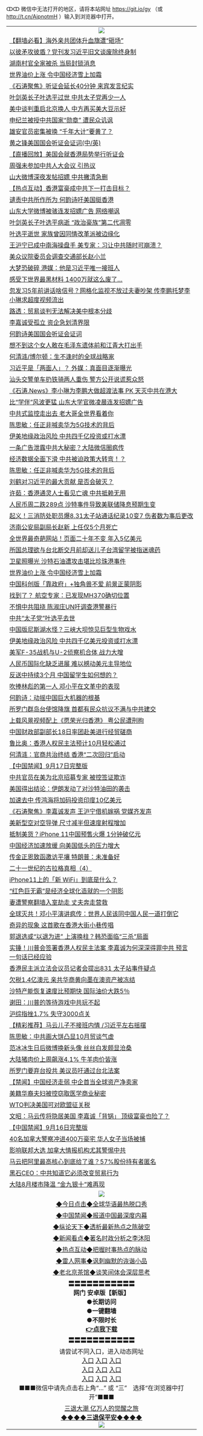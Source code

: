 ↀↀ 微信中无法打开的地区，请将本站网址 https://git.io/gy （或 http://t.cn/AipnotmH ）输入到浏览器中打开。 

<table>
   <tr>
    <td align=center><img src="https://github.com/gyhhx/image-upload/blob/master/20190822-2.jpg" /></td>
  </tr>
<tr><td align="left"><a href="https://xwood.fun/oo.aspx?name=c1074874&key=nqynnipsxfbxcbni&from=gy">【翻墙必看】海外亲共团体升血旗遭“砸场”</a></td></tr>
<tr><td align="left"><a href="https://xwood.fun/oo.aspx?name=c1075073&key=nqynnipsxfbxcbni&from=gy">以彼矛攻彼盾？党刊发习近平旧文谈废除终身制</a></td></tr>
<tr><td align="left"><a href="https://xwood.fun/oo.aspx?name=c1074972&key=nqynnipsxfbxcbni&from=gy">湖南村官全家被杀 当局封锁消息</a></td></tr>
<tr><td align="left"><a href="https://xwood.fun/oo.aspx?name=c1075092&key=nqynnipsxfbxcbni&from=gy">世界油价上涨 令中国经济雪上加霜</a></td></tr>
<tr><td align="left"><a href="https://xwood.fun/oo.aspx?name=c1075039&key=nqynnipsxfbxcbni&from=gy">《石涛聚焦》听证会延长40分钟 来宾发言纪实</a></td></tr>
<tr><td align="left"><a href="https://xwood.fun/oo.aspx?name=c1075019&key=nqynnipsxfbxcbni&from=gy">叶剑英长子叶选平过世 中共太子党再少一人</a></td></tr>
<tr><td align="left"><a href="https://xwood.fun/oo.aspx?name=c1075018&key=nqynnipsxfbxcbni&from=gy">美中谈判重启北京换人 中方再买美大豆示好</a></td></tr>
<tr><td align="left"><a href="https://xwood.fun/oo.aspx?name=c1075091&key=nqynnipsxfbxcbni&from=gy">申纪兰被授中共国家“勋章” 遭民众讥讽</a></td></tr>
<tr><td align="left"><a href="https://xwood.fun/oo.aspx?name=c1075106&key=nqynnipsxfbxcbni&from=gy">雄安官员密集被换 “千年大计”要黄了？</a></td></tr>
<tr><td align="left"><a href="https://xwood.fun/oo.aspx?name=c1075085&key=nqynnipsxfbxcbni&from=gy">黄之锋美国国会听证会证词(中/英)</a></td></tr>
<tr><td align="left"><a href="https://xwood.fun/oo.aspx?name=c1074811&key=nqynnipsxfbxcbni&from=gy">【直播回放】美国会就香港局势举行听证会</a></td></tr>
<tr><td align="left"><a href="https://xwood.fun/oo.aspx?name=c1075026&key=nqynnipsxfbxcbni&from=gy">周强未参加中共人大会议 引热议</a></td></tr>
<tr><td align="left"><a href="https://xwood.fun/oo.aspx?name=c1075094&key=nqynnipsxfbxcbni&from=gy">山大微博深夜发帖招嫖 中共撇清急删</a></td></tr>
<tr><td align="left"><a href="https://xwood.fun/oo.aspx?name=c1075017&key=nqynnipsxfbxcbni&from=gy">【热点互动】香港富豪成中共下一打击目标？</a></td></tr>
<tr><td align="left"><a href="https://xwood.fun/oo.aspx?name=c1075016&key=nqynnipsxfbxcbni&from=gy">谴责中共所作所为 何韵诗吁美国挺香港</a></td></tr>
<tr><td align="left"><a href="https://xwood.fun/oo.aspx?name=c1075008&key=nqynnipsxfbxcbni&from=gy">山东大学微博被骇连发招嫖广告 网络嘲讽</a></td></tr>
<tr><td align="left"><a href="https://xwood.fun/oo.aspx?name=c1075105&key=nqynnipsxfbxcbni&from=gy">叶剑英长子叶选平病逝 “政治豪族”第二代凋零</a></td></tr>
<tr><td align="left"><a href="https://xwood.fun/oo.aspx?name=c1075077&key=nqynnipsxfbxcbni&from=gy">叶选平逝世 家族曾因同情改革派被边缘化</a></td></tr>
<tr><td align="left"><a href="https://xwood.fun/oo.aspx?name=c1074823&key=nqynnipsxfbxcbni&from=gy">王沪宁已成中南海操盘手 美专家：习让中共随时可崩溃？</a></td></tr>
<tr><td align="left"><a href="https://xwood.fun/oo.aspx?name=c1075006&key=nqynnipsxfbxcbni&from=gy">美众议院委员会调查交通部长赵小兰</a></td></tr>
<tr><td align="left"><a href="https://xwood.fun/oo.aspx?name=c857652&key=nqynnipsxfbxcbni&from=gy">大梦恐破碎 港媒：他是习近平唯一接班人 </a></td></tr>
<tr><td align="left"><a href="https://xwood.fun/oo.aspx?name=c1075097&key=nqynnipsxfbxcbni&from=gy">感受下世界最黑材料 1400万就这么废了…</a></td></tr>
<tr><td align="left"><a href="https://xwood.fun/oo.aspx?name=c1074927&key=nqynnipsxfbxcbni&from=gy">忽发习5年前讲话啥信号？网格化监视不放过夫妻吵架 传李鹏托梦李小琳求超度视频流出</a></td></tr>
<tr><td align="left"><a href="https://xwood.fun/oo.aspx?name=c1075041&key=nqynnipsxfbxcbni&from=gy">路透：贸易谈判无法解决美中根本分歧</a></td></tr>
<tr><td align="left"><a href="https://xwood.fun/oo.aspx?name=c1075093&key=nqynnipsxfbxcbni&from=gy">李嘉诚受孤立 资企急划清界限</a></td></tr>
<tr><td align="left"><a href="https://xwood.fun/oo.aspx?name=c1075086&key=nqynnipsxfbxcbni&from=gy">何韵诗美国国会听证会证词</a></td></tr>
<tr><td align="left"><a href="https://xwood.fun/oo.aspx?name=c1074872&key=nqynnipsxfbxcbni&from=gy">想不到这个女人敢在毛泽东遗体前和江青大打出手</a></td></tr>
<tr><td align="left"><a href="https://xwood.fun/oo.aspx?name=c1075100&key=nqynnipsxfbxcbni&from=gy">何清涟/博尔顿：生不逢时的全球战略家</a></td></tr>
<tr><td align="left"><a href="https://xwood.fun/oo.aspx?name=c882056&key=nqynnipsxfbxcbni&from=gy">习近平是「两面人」？ 外媒：真面目逐渐曝光</a></td></tr>
<tr><td align="left"><a href="https://xwood.fun/oo.aspx?name=c1075082&key=nqynnipsxfbxcbni&from=gy">汕头交警单车扔铁骑两人重伤 警方公开说谎惹众怒</a></td></tr>
<tr><td align="left"><a href="https://xwood.fun/oo.aspx?name=c1074735&key=nqynnipsxfbxcbni&from=gy">《石涛.News》李小琳为李鹏大做超渡法事 PK 天灭中共在港大</a></td></tr>
<tr><td align="left"><a href="https://xwood.fun/oo.aspx?name=c1075056&key=nqynnipsxfbxcbni&from=gy">比“学伴”风波更猛 山东大学官微凌晨连发招嫖广告</a></td></tr>
<tr><td align="left"><a href="https://xwood.fun/oo.aspx?name=c1075061&key=nqynnipsxfbxcbni&from=gy">中共式监控走出去 老大哥全世界看着你</a></td></tr>
<tr><td align="left"><a href="https://xwood.fun/oo.aspx?name=c1075074&key=nqynnipsxfbxcbni&from=gy">陈思敏：任正非喊卖华为5G技术的背后</a></td></tr>
<tr><td align="left"><a href="https://xwood.fun/oo.aspx?name=c1075007&key=nqynnipsxfbxcbni&from=gy">伊美地缘政治风险 中共四千亿投资或打水漂</a></td></tr>
<tr><td align="left"><a href="https://xwood.fun/oo.aspx?name=c1074860&key=nqynnipsxfbxcbni&from=gy">一条广告泄露中共大秘密？大陆微信圈疯传</a></td></tr>
<tr><td align="left"><a href="https://xwood.fun/oo.aspx?name=c1075025&key=nqynnipsxfbxcbni&from=gy">经济数据全面下滑 中共被迫政策大转弯！？</a></td></tr>
<tr><td align="left"><a href="https://xwood.fun/oo.aspx?name=c1075038&key=nqynnipsxfbxcbni&from=gy">陈思敏：任正非喊卖华为5G技术的背后</a></td></tr>
<tr><td align="left"><a href="https://xwood.fun/oo.aspx?name=c1074873&key=nqynnipsxfbxcbni&from=gy">刘鹤对习近平的最大贡献 是否会破灭？</a></td></tr>
<tr><td align="left"><a href="https://xwood.fun/oo.aspx?name=c1075070&key=nqynnipsxfbxcbni&from=gy">许茹：香港通灵人士看见亡魂 中共抵赖无用</a></td></tr>
<tr><td align="left"><a href="https://xwood.fun/oo.aspx?name=c1075021&key=nqynnipsxfbxcbni&from=gy">人民币周二跌289点 沙特事件导致美联储降息预期生变</a></td></tr>
<tr><td align="left"><a href="https://xwood.fun/oo.aspx?name=c1074989&key=nqynnipsxfbxcbni&from=gy">起义！三消防处职员爆8.31太子站通话纪录10变7 伤者数为事后更改</a></td></tr>
<tr><td align="left"><a href="https://xwood.fun/oo.aspx?name=c1074794&key=nqynnipsxfbxcbni&from=gy">济南公安局副局长赵新 上任仅5个月死亡</a></td></tr>
<tr><td align="left"><a href="https://xwood.fun/oo.aspx?name=c1074986&key=nqynnipsxfbxcbni&from=gy">全世界最奇葩网站！页面二十年不变 年入5亿美元</a></td></tr>
<tr><td align="left"><a href="https://xwood.fun/oo.aspx?name=c1075096&key=nqynnipsxfbxcbni&from=gy">所国总理欲与台北断交月前却送儿子台湾留学被指迷魂药</a></td></tr>
<tr><td align="left"><a href="https://xwood.fun/oo.aspx?name=c1074804&key=nqynnipsxfbxcbni&from=gy">卫星照曝光 沙特石油遭攻击堪比珍珠港事件</a></td></tr>
<tr><td align="left"><a href="https://xwood.fun/oo.aspx?name=c1075111&key=nqynnipsxfbxcbni&from=gy">世界油价上涨 令中国经济雪上加霜</a></td></tr>
<tr><td align="left"><a href="https://xwood.fun/oo.aspx?name=c1075011&key=nqynnipsxfbxcbni&from=gy">中国科创版「靠政府」+独角兽不爱 前景正蒙阴影</a></td></tr>
<tr><td align="left"><a href="https://xwood.fun/oo.aspx?name=c1074957&key=nqynnipsxfbxcbni&from=gy">找到了？ 航空专家：已发现MH370确切位置</a></td></tr>
<tr><td align="left"><a href="https://xwood.fun/oo.aspx?name=c1075027&key=nqynnipsxfbxcbni&from=gy">不惧中共阻挠 陈淑庄UN吁调查港警暴行</a></td></tr>
<tr><td align="left"><a href="https://xwood.fun/oo.aspx?name=c1074970&key=nqynnipsxfbxcbni&from=gy">中共“太子党”叶选平去世</a></td></tr>
<tr><td align="left"><a href="https://xwood.fun/oo.aspx?name=c1073603&key=nqynnipsxfbxcbni&from=gy">中国版尼斯湖水怪？三峡大坝惊见巨型生物戏水</a></td></tr>
<tr><td align="left"><a href="https://xwood.fun/oo.aspx?name=c1075043&key=nqynnipsxfbxcbni&from=gy">伊美地缘政治风险 中共四千亿美元投资或打水漂</a></td></tr>
<tr><td align="left"><a href="https://xwood.fun/oo.aspx?name=c1075099&key=nqynnipsxfbxcbni&from=gy">美军F-35战机与U-2侦察机合体 战力大增</a></td></tr>
<tr><td align="left"><a href="https://xwood.fun/oo.aspx?name=c1075110&key=nqynnipsxfbxcbni&from=gy">人民币国际化缺乏进展 难以撼动美元主导地位</a></td></tr>
<tr><td align="left"><a href="https://xwood.fun/oo.aspx?name=c1075104&key=nqynnipsxfbxcbni&from=gy">反送中持续3个月 中国留学生如何想的？</a></td></tr>
<tr><td align="left"><a href="https://xwood.fun/oo.aspx?name=c1075125&key=nqynnipsxfbxcbni&from=gy">吹捧林彪的第一人 邓小平在文革中的表现</a></td></tr>
<tr><td align="left"><a href="https://xwood.fun/oo.aspx?name=c1073730&key=nqynnipsxfbxcbni&from=gy">何韵诗：动摇中国巨大机器的根基</a></td></tr>
<tr><td align="left"><a href="https://xwood.fun/oo.aspx?name=c1075081&key=nqynnipsxfbxcbni&from=gy">所罗门群岛台使馆降旗 首都有民众抗议不满与中共建交</a></td></tr>
<tr><td align="left"><a href="https://xwood.fun/oo.aspx?name=c1075084&key=nqynnipsxfbxcbni&from=gy">上载风景视频配上《愿荣光归香港》 粤公民遭刑拘</a></td></tr>
<tr><td align="left"><a href="https://xwood.fun/oo.aspx?name=c1075049&key=nqynnipsxfbxcbni&from=gy">中国财政部副部长18日率团赴美进行经贸磋商</a></td></tr>
<tr><td align="left"><a href="https://xwood.fun/oo.aspx?name=c1075042&key=nqynnipsxfbxcbni&from=gy">鲁比奥：香港人权民主法预计10月轻松通过</a></td></tr>
<tr><td align="left"><a href="https://xwood.fun/oo.aspx?name=c1075115&key=nqynnipsxfbxcbni&from=gy">何清涟：官商共治终结 香港“二次回归”启动</a></td></tr>
<tr><td align="left"><a href="https://xwood.fun/oo.aspx?name=c1075116&key=nqynnipsxfbxcbni&from=gy">【中国禁闻】9月17日完整版</a></td></tr>
<tr><td align="left"><a href="https://xwood.fun/oo.aspx?name=c1074978&key=nqynnipsxfbxcbni&from=gy">中共官员在美为北京招募专家 被控签证欺诈</a></td></tr>
<tr><td align="left"><a href="https://xwood.fun/oo.aspx?name=c1075058&key=nqynnipsxfbxcbni&from=gy">美国得出结论：伊朗发动了对沙特油田的袭击</a></td></tr>
<tr><td align="left"><a href="https://xwood.fun/oo.aspx?name=c1075003&key=nqynnipsxfbxcbni&from=gy">加速去中 传鸿海将加码投资印度10亿美元</a></td></tr>
<tr><td align="left"><a href="https://xwood.fun/oo.aspx?name=c1075057&key=nqynnipsxfbxcbni&from=gy">《石涛聚焦》李嘉诚发声 王沪宁借机嫁祸 党媒齐发声</a></td></tr>
<tr><td align="left"><a href="https://xwood.fun/oo.aspx?name=c1075098&key=nqynnipsxfbxcbni&from=gy">美新型空对空导弹 尺寸减半但速度射程增加</a></td></tr>
<tr><td align="left"><a href="https://xwood.fun/oo.aspx?name=c1075080&key=nqynnipsxfbxcbni&from=gy">抵制美货？iPhone 11中国预售火爆 1分钟破亿元</a></td></tr>
<tr><td align="left"><a href="https://xwood.fun/oo.aspx?name=c1075002&key=nqynnipsxfbxcbni&from=gy">中国经济加速放缓 向美国低头的压力增大</a></td></tr>
<tr><td align="left"><a href="https://xwood.fun/oo.aspx?name=c1075053&key=nqynnipsxfbxcbni&from=gy">传金正恩致函邀访平壤 特朗普：未准备好</a></td></tr>
<tr><td align="left"><a href="https://xwood.fun/oo.aspx?name=c1075072&key=nqynnipsxfbxcbni&from=gy">二十一世纪的古拉格真相（4）</a></td></tr>
<tr><td align="left"><a href="https://xwood.fun/oo.aspx?name=c1074984&key=nqynnipsxfbxcbni&from=gy">iPhone11上的「新 WiFi」到底是什么？</a></td></tr>
<tr><td align="left"><a href="https://xwood.fun/oo.aspx?name=c1075034&key=nqynnipsxfbxcbni&from=gy">“红色巨无霸”是经济全球化造就的一个阴影</a></td></tr>
<tr><td align="left"><a href="https://xwood.fun/oo.aspx?name=c1075051&key=nqynnipsxfbxcbni&from=gy">妻遭警察翻墙入室劫走 丈夫奔走营救</a></td></tr>
<tr><td align="left"><a href="https://xwood.fun/oo.aspx?name=c1074478&key=nqynnipsxfbxcbni&from=gy">全球灭共！邓小平演讲疯传：世界人民该同中国人民一道打倒它</a></td></tr>
<tr><td align="left"><a href="https://xwood.fun/oo.aspx?name=c1075128&key=nqynnipsxfbxcbni&from=gy">奇异的现象 这首歌在香港大街小巷传唱</a></td></tr>
<tr><td align="left"><a href="https://xwood.fun/oo.aspx?name=c1075126&key=nqynnipsxfbxcbni&from=gy">郭退选或“以退为进” 上演换柱？韩恐面临“三杀”局面</a></td></tr>
<tr><td align="left"><a href="https://xwood.fun/oo.aspx?name=c1074956&key=nqynnipsxfbxcbni&from=gy">实锤！川普会签署香港人权民主法案 李嘉诚为何深深得罪中共 预言一句话已经应验</a></td></tr>
<tr><td align="left"><a href="https://xwood.fun/oo.aspx?name=c1075048&key=nqynnipsxfbxcbni&from=gy">香港民主派立法会议员记者会提出831 太子站事件疑点</a></td></tr>
<tr><td align="left"><a href="https://xwood.fun/oo.aspx?name=c1075035&key=nqynnipsxfbxcbni&from=gy">欠税1.4亿澳元 亲共华商黄向墨在澳资产被冻结</a></td></tr>
<tr><td align="left"><a href="https://xwood.fun/oo.aspx?name=c1075012&key=nqynnipsxfbxcbni&from=gy">沙特产能恢复速度比预期快 国际油价大跌5％</a></td></tr>
<tr><td align="left"><a href="https://xwood.fun/oo.aspx?name=c1074897&key=nqynnipsxfbxcbni&from=gy">谢田：川普的等待游戏中共玩不起</a></td></tr>
<tr><td align="left"><a href="https://xwood.fun/oo.aspx?name=c1075045&key=nqynnipsxfbxcbni&from=gy">沪综指挫1.7% 失守3000点关</a></td></tr>
<tr><td align="left"><a href="https://xwood.fun/oo.aspx?name=c1074610&key=nqynnipsxfbxcbni&from=gy">【精彩推荐】马云儿子不接班内情 /习近平左右摇摆</a></td></tr>
<tr><td align="left"><a href="https://xwood.fun/oo.aspx?name=c1075127&key=nqynnipsxfbxcbni&from=gy">陈思敏：中共画大饼凸显10月贸谈气虚</a></td></tr>
<tr><td align="left"><a href="https://xwood.fun/oo.aspx?name=c1075114&key=nqynnipsxfbxcbni&from=gy">范冰冰生日后微博换新头像 丝丝白发颇显沧桑</a></td></tr>
<tr><td align="left"><a href="https://xwood.fun/oo.aspx?name=c1075009&key=nqynnipsxfbxcbni&from=gy">大陆猪肉价上周飙涨4.1% 牛羊肉价皆涨</a></td></tr>
<tr><td align="left"><a href="https://xwood.fun/oo.aspx?name=c1075050&key=nqynnipsxfbxcbni&from=gy">所罗门要弃台投共 美议员吁通过台北法案</a></td></tr>
<tr><td align="left"><a href="https://xwood.fun/oo.aspx?name=c1075071&key=nqynnipsxfbxcbni&from=gy">【禁闻】中国经济走弱 中企首当全球资产净卖家</a></td></tr>
<tr><td align="left"><a href="https://xwood.fun/oo.aspx?name=c1074870&key=nqynnipsxfbxcbni&from=gy">美籍华裔夫妇被控窃取医学商业秘密</a></td></tr>
<tr><td align="left"><a href="https://xwood.fun/oo.aspx?name=c1075054&key=nqynnipsxfbxcbni&from=gy">WTO判决美国可对欧盟征关税</a></td></tr>
<tr><td align="left"><a href="https://xwood.fun/oo.aspx?name=c1074833&key=nqynnipsxfbxcbni&from=gy">文昭：马云传将隐居美国 李嘉诚「背锅」 顶级富豪也险了？</a></td></tr>
<tr><td align="left"><a href="https://xwood.fun/oo.aspx?name=c1074770&key=nqynnipsxfbxcbni&from=gy">【中国禁闻】9月16日完整版</a></td></tr>
<tr><td align="left"><a href="https://xwood.fun/oo.aspx?name=c1073582&key=nqynnipsxfbxcbni&from=gy">40名加拿大警察冲进400万豪宅 华人女子当场被捕</a></td></tr>
<tr><td align="left"><a href="https://xwood.fun/oo.aspx?name=c1075103&key=nqynnipsxfbxcbni&from=gy">影响联邦大选 加拿大情报机构尤其警惕中共</a></td></tr>
<tr><td align="left"><a href="https://xwood.fun/oo.aspx?name=c1073322&key=nqynnipsxfbxcbni&from=gy">马云把阿里最高核心到底给了谁？57%股份持有者匿名</a></td></tr>
<tr><td align="left"><a href="https://xwood.fun/oo.aspx?name=c1075055&key=nqynnipsxfbxcbni&from=gy">黑石CEO：中共知道它必须改变贸易行为</a></td></tr>
<tr><td align="left"><a href="https://xwood.fun/oo.aspx?name=c1075046&key=nqynnipsxfbxcbni&from=gy">大陆8月楼市降温 “金九银十”难再现</a></td></tr>

   <tr>
    <td align=center><img src="https://github.com/gyhhx/image-upload/blob/master/ogate-c.JPG" /></td>
  </tr>
   <tr>
   <td align=center> 
<a href="https://tru28th.xwood.fun/oo.aspx?name=c816850&key=nqynnipsxfbxcbni&from=gy&tag=9877">◆今日点击◆全球华语最热脱口秀</a><br/>
    </td>
  </tr>
  <tr>
  <td align=center>
<a href="https://tru28th.xwood.fun/oo.aspx?name=c816860&key=nqynnipsxfbxcbni&from=gy&tag=99733110">◆中国禁闻◆报道中国最深度内幕</a><br/>
   </tr>
  <tr>
     <td align=center>
<a href="https://tru28th.xwood.fun/oo.aspx?name=c816855&key=nqynnipsxfbxcbni&from=gy&tag=997110">◆纵论天下◆透析最新热点之陈破空</a><br/>
   </tr>
   <tr>
      <td align=center>
<a href="https://tru28th.xwood.fun/oo.aspx?name=c838308&key=nqynnipsxfbxcbni&from=gy&tag=9973110">◆新闻看点◆著名时政分析之李沐阳</a><br/>
   </tr>
   <tr>
     <td align=center>
<a href="https://tru28th.xwood.fun/oo.aspx?name=c816852&key=nqynnipsxfbxcbni&from=gy&tag=9733110">◆热点互动◆把握时事热点的脉动</a><br/>
   </tr>
   <tr>
      <td align=center>
<a href="https://tru28th.xwood.fun/oo.aspx?name=c816694&key=nqynnipsxfbxcbni&from=gy&tag=93310">◆雷人网事◆讽刺幽默的诙谐小品</a><br/>
   </tr>
   <tr>
    <td align=center>
<a href="https://tru28th.xwood.fun/oo.aspx?name=c816650&key=nqynnipsxfbxcbni&from=gy&tag=9973110">◆老北京茶馆◆谈笑间体会深层思考</a><br/>
   </tr>
  <tr>
    <td align=center>
 <b>〓〓〓〓〓〓〓〓〓〓〓<br/>网门 安卓版【新版】<br/> ●长期访问<br/> ●一键翻墙<br/>  ●不限时长<br/> 
 <a href="https://share.weiyun.com/5f7q4FC">👉<b>点我下载</a><br/>〓〓〓〓〓〓〓〓〓〓〓<br/>
    </td>
    </tr>
   <tr>
    <td align=center>请尝试不同入口，进入动态网址<br/>
      <a href="https://s3.us-east-2.amazonaws.com/ogateo/show.htm">入口</a>
      <a href="https://s3.ca-central-1.amazonaws.com/ogatec/show.htm">入口</a>
      <a href="https://s3.ap-southeast-2.amazonaws.com/ogatey/show.htm">入口</a><br/>
      <a href="https://s3.ap-northeast-2.amazonaws.com/ogates/show.htm">入口</a>
      <a href="https://s3.eu-central-1.amazonaws.com/ogatef/show.htm">入口</a>
      <a href="https://s3.ap-south-1.amazonaws.com/ogatem/show.htm">入口</a><br/>
      <a href="https://s3-us-west-1.amazonaws.com/ogaten/show.htm">入口</a>
      <a href="https://s3.eu-west-2.amazonaws.com/ogatel/show.htm">入口</a>
      <a href="https://s3.ap-northeast-1.amazonaws.com/ogatet/show.htm">入口</a><br/>
      ■■■微信中请先点击右上角“...” 或 “三”　选择“在浏览器中打开”■■■<b><br/>
    </td>
  </tr>
  <tr>  
  <td align=center>
  <a href="https://tru28th.xwood.fun/oo.aspx?name=c894205&key=nqynnipsxfbxcbni&from=gy&tag=9973110">三退大潮 亿万人的觉醒之旅</a><br/>
      <a href="https://tru28th.xwood.fun/oo.aspx?name=ogQuit.aspx&key=nqynnipsxfbxcbni&from=gy"><b>◆◆◆◆三退保平安◆◆◆◆<br/></a>
      <img src="https://github.com/gyhhx/image-upload/blob/master/3t.jpg" /><br/>
      </td>
  </tr>
</table>


